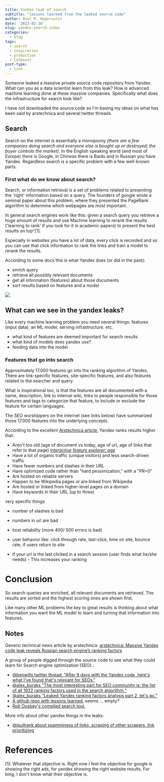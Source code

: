 ```yaml
---
title: Yandex leak of search
subtitle: "lessons learned from the leaked source code"
author: Roel M. Hogervorst
date: '2023-02-10'
slug: yandex-search-index
categories:
  - blog
tags:
  - search
  - inspiration
  - production
  - Catboost
post-type:
  - link
---
```


Someone leaked a massive private source code repository from Yandex. What can you
as a data scientist learn from this leak? How is advanced machine learning done at these massive companies.
Specifically what does the infrastructure for search look like?

I have not downloaded the source code so I'm basing my ideas on what has been said by
arstechnica and several twitter threads. 


## Search
Search on the internet is essentially a monopsony _(there are a few companies doing search and everyone else is bought up or destroyed; the buyer controls the market)_.
In the English speaking world (and most of Europe) there is Google, in Chinese there is Baidu and in Russian you have Yandex. Regardless search is a specific problem with a few well-known parts.

### First what do we know about search?
Search, or information retrieval is a set of problems related to presenting the 'right' information based on a query. The founders of google wrote a seminal paper about this problem, where they presented the PageRank algorithm to determine which webpages are most important.

In general search engines work like this: given a search query you retrieve a huge amount of results and use Machine learning to rerank the results ('learning to rank' if you look for it in academic papers) to present the best results on top^[1].

Especially in websites you have a lot of data, every click is recorded and so you can use that click information to rank the links and train a model to rerank the results.


According to some docs this is what Yandex does (or did in the past):

- enrich query
- retrieve all possibly relevant documents
- get all information (features) about those documents
- sort results based on features and a model


[![](https://pbs.twimg.com/media/Fnpp0KzWIAIQEFI?format=png&name=900x900)](https://twitter.com/iPullRank/status/1619725234092838916)

## What can we see in the yandex leaks?
Like every machine learning problem you need several things:
features (input data), an ML model, serving infrastructure. etc.

- what kind of features are deemed important for search results
- what kind of models does yandex use?
- feeding data into the model

### Features that go into search
Approximately 17.000 features go into the ranking algorithm
of Yandex. There are link-specific features, site-specific features, and also features related to the searcher and query. 


What is inspirational too, is that the features are all documented with a name, description, link to internal wiki, links to people responsible for those features and tags to categorize that feature, to include or exclude the feature for certain languages. 

The SEO worshippers on the internet (see links below) have summarized those 17.000 features into
the underlying concepts.

According to the excellent [Arstechnica article](https://arstechnica.com/information-technology/2023/01/massive-yandex-code-leak-reveals-russian-search-engines-ranking-factors/), Yandex ranks results higher that:

- Aren't too old (age of document vs today, age of url, age of links that refer to that page)  [_interactive feature explorer: age_](https://yandex-explorer.herokuapp.com/search?q=age&o=name)
- Have a lot of organic traffic (unique visitors) and less search-driven traffic
- Have fewer numbers and slashes in their URL
- Have optimized code rather than "hard pessimization," with a "PR=0"
- Are hosted on reliable servers
- Happen to be Wikipedia pages or are linked from Wikipedia
- Are hosted or linked from higher-level pages on a domain
- Have keywords in their URL (up to three)


very specific things
- number of slashes is bad
- numbers in url are bad
- host reliability (more 400/ 500 errors is bad)

- user behavior like: click through rate, last-click, time on site, bounce rate, if users return to site
- if your url is the last clicked in a search session (user finds what he/she needs) - This increases your ranking

# Conclusion
So search queries are enriched, all relevant documents are retrieved. 
The results are sorted and the highest scoring ones are shown first.

Like many other ML problems the key to great results is thinking about what information you want the ML model to learn and turning that information into features. 


## Notes
Generic technical news article by arstechnica:
[arstechnica: Massive Yandex code leak reveals Russian search engine’s ranking factors](https://arstechnica.com/information-technology/2023/01/massive-yandex-code-leak-reveals-russian-search-engines-ranking-factors/)

A group of people digged through the source code to see what they could learn
for Search engine optimization (SEO).:

- [@benwills twitter thread: "After 9 days with the Yandex code, here's what I've found that's relevant for SEOs."](https://twitter.com/benwills/status/1621546740708167681) 
- [@alex_buraks "The most interesting part for SEO community is: the list of all 1922 ranking factors used in the search algorithm " ](https://twitter.com/alex_buraks/status/1618988134850785280)
- [@alex_buraks "Leaked Yandex ranking factors analysis part 2, let's go."](https://twitter.com/alex_buraks/status/1619370810959093760)
- [A github repo with lessons learned](https://github.com/ipullrank/yandex-decoder-ring), seems ... empty?
- [Rob Ousbey's compiled search tool. ](https://yandex-explorer.herokuapp.com/)


More info about other yandex things in the leaks:
- [@ipullrank about spamminess of links, scraping of other scrapers, link prioritizing](https://twitter.com/ipullrank/status/1619067271577538575)

# References
[1]: Whatever that objective is. Right now I feel the objective for google is showing the right ads, for yandex showing the right website results. For bing, I don't know what their objective is.
